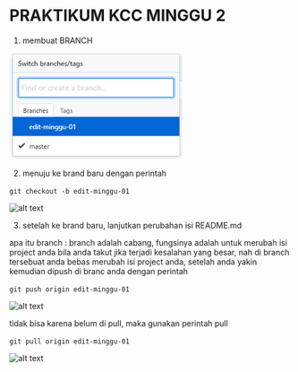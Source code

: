 # PRAKTIKUM KCC MINGGU 2 #

1. membuat BRANCH

![alt text](IMG2/aa.png)

2. menuju ke brand baru dengan perintah

```git checkout -b edit-minggu-01```

![alt text](IMG2/a.PNG)

3. setelah ke brand baru, lanjutkan perubahan isi README.md

apa itu branch : branch adalah cabang, fungsinya adalah untuk merubah isi project anda bila anda takut jika terjadi kesalahan yang besar, nah di branch tersebuat anda bebas merubah isi project anda, setelah anda yakin kemudian dipush di branc anda dengan perintah

```git push origin edit-minggu-01```

![alt text](IMG2/bb.png)

tidak bisa karena belum di pull, maka gunakan perintah pull

```git pull origin edit-minggu-01```

![alt text](IMG2/bbb.png)
